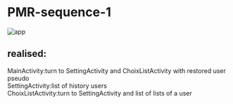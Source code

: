 # PMR-sequence-1

![app](https://github.com/Wilfried-Sun/PMR-sequence-1/blob/master/App.jpeg)

## realised:
  MainActivity:turn to SettingActivity and ChoixListActivity with restored user pseudo  
  SettingActivity:list of history users  
  ChoixListActivity:turn to SettingActivity and list of lists of a user  
